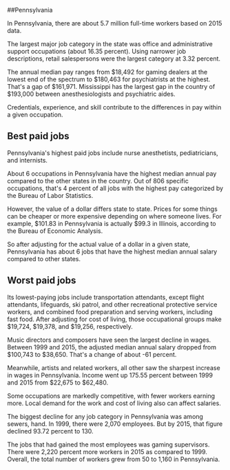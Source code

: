 

##Pennsylvania

In Pennsylvania, there are about 5.7 million full-time workers based on 2015 data.

The largest major job category in the state was <span class='occ_title_em'>office and administrative support occupations</span> (about 16.35 percent). Using narrower job descriptions, <span class='occ_title_em'>retail salespersons</span> were the largest category at 3.32 percent.
               
The annual median pay ranges from $18,492 for <span class='occ_title_em'>gaming dealers</span> at the lowest end of the spectrum to  $180,463 for <span class='occ_title_em'>psychiatrists</span> at the highest. That's a gap of $161,971. Mississippi has the largest gap in the country of $193,000 between <span class='occ_title_em'>anesthesiologists and psychiatric aides</span>.
          
Credentials, experience, and skill contribute to the differences in pay within a given occupation.

## Best paid jobs
Pennsylvania's highest paid jobs include <span class='occ_title_em'>nurse anesthetists, pediatricians</span>, and <span class='occ_title_em'>internists</span>.
               
About 6 occupations in Pennsylvania have the highest median annual pay compared to the other states in the country. Out of 806 specific occupations, that's 4 percent of all jobs with the highest pay categorized by the Bureau of Labor Statistics.
               
However, the value of a dollar differs state to state. Prices for some things can be cheaper or more expensive depending on where someone lives. For example, $101.83 in Pennsylvania is actually $99.3 in Illinois, according to the Bureau of Economic Analysis.
               
So after adjusting for the actual value of a dollar in a given state, Pennsylvania has about 6 jobs that have the highest median annual salary compared to other states.
               
## Worst paid jobs

Its lowest-paying jobs include <span class='occ_title_em'>transportation attendants, except flight attendants</span>, <span class='occ_title_em'>lifeguards, ski patrol, and other recreational protective service workers</span>, and <span class='occ_title_em'>combined food preparation and serving workers, including fast food</span>. After adjusting for cost of living, those occupational groups make $19,724,  $19,378, and  $19,256, respectively.
               
<span class='occ_title_em'>Music directors and composers</span> have seen the largest decline in wages. Between 1999 and 2015, the adjusted median annual salary dropped from $100,743 to $38,650. That's a change of about -61 percent.
               
Meanwhile, <span class='occ_title_em'>artists and related workers, all other</span> saw the sharpest increase in wages in Pennsylvania. Income went up 175.55 percent between 1999 and 2015 from $22,675 to $62,480.

Some occupations are markedly competitive, with fewer workers earning more. Local demand for the work and cost of living also can affect salaries.

            
The biggest decline for any job category in Pennsylvania was among <span class='occ_title_em'>sewers, hand</span>. In 1999, there were 2,070 employees. But by 2015, that figure declined 93.72 percent to 130. 
               
The jobs that had gained the most employees was gaming supervisors. There were 2,220 percent more workers in 2015 as compared to 1999. Overall, the total number of workers grew from 50 to 1,160 in Pennsylvania.
